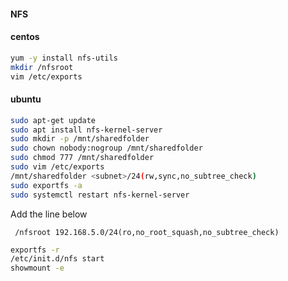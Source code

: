 #### NFS
#### centos
```bash
yum -y install nfs-utils 
mkdir /nfsroot 
vim /etc/exports
```

#### ubuntu 
```bash
sudo apt-get update
sudo apt install nfs-kernel-server
sudo mkdir -p /mnt/sharedfolder
sudo chown nobody:nogroup /mnt/sharedfolder
sudo chmod 777 /mnt/sharedfolder
sudo vim /etc/exports
/mnt/sharedfolder <subnet>/24(rw,sync,no_subtree_check)
sudo exportfs -a
sudo systemctl restart nfs-kernel-server
```

Add the line below
```
 /nfsroot 192.168.5.0/24(ro,no_root_squash,no_subtree_check) 
```
```bash
exportfs -r 
/etc/init.d/nfs start 
showmount -e 
```
